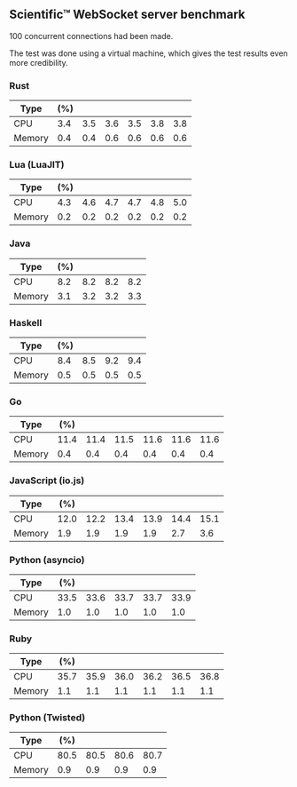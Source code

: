 ## Scientific™ WebSocket server benchmark

100 concurrent connections had been made.

The test was done using a virtual machine, which gives the test results even more credibility.

### Rust

| Type   | (%) |     |     |     |     |     |
| ------ | --- | --- |---- | --- | --- | --- |
| CPU    | 3.4 | 3.5 | 3.6 | 3.5 | 3.8 | 3.8 |
| Memory | 0.4 | 0.4 | 0.6 | 0.6 | 0.6 | 0.6 |

### Lua (LuaJIT)

| Type   | (%) |     |     |     |     |     |
| ------ | --- | --- |---- | --- | --- | --- |
| CPU    | 4.3 | 4.6 | 4.7 | 4.7 | 4.8 | 5.0 |
| Memory | 0.2 | 0.2 | 0.2 | 0.2 | 0.2 | 0.2 |

### Java

| Type   | (%) |     |     |     |
| ------ | --- | --- | --- | --- |
| CPU    | 8.2 | 8.2 | 8.2 | 8.2 |
| Memory | 3.1 | 3.2 | 3.2 | 3.3 |

### Haskell

| Type   | (%) |     |     |     |
| ------ | --- | --- | --- | --- |
| CPU    | 8.4 | 8.5 | 9.2 | 9.4 |
| Memory | 0.5 | 0.5 | 0.5 | 0.5 |

### Go

| Type   | (%)  |      |      |      |      |      |
| ------ | ---- | ---- | ---- | ---- | ---- | ---- |
| CPU    | 11.4 | 11.4 | 11.5 | 11.6 | 11.6 | 11.6 |
| Memory | 0.4  | 0.4  | 0.4  | 0.4  | 0.4  | 0.4  |

### JavaScript (io.js)

| Type   | (%)  |      |      |      |      |      |
| ------ | ---- | ---- | ---- | ---- | ---- | ---- |
| CPU    | 12.0 | 12.2 | 13.4 | 13.9 | 14.4 | 15.1 |
| Memory | 1.9  | 1.9  | 1.9  | 1.9  | 2.7  | 3.6  |

### Python (asyncio)

| Type   | (%)  |      |      |      |      |
| ------ | ---- | ---- | ---- | ---- | ---- |
| CPU    | 33.5 | 33.6 | 33.7 | 33.7 | 33.9 |
| Memory | 1.0  | 1.0  | 1.0  | 1.0  | 1.0  |

### Ruby

| Type   | (%)  |      |      |      |      |      |
| ------ | ---- | ---- | ---- | ---- | ---- | ---- |
| CPU    | 35.7 | 35.9 | 36.0 | 36.2 | 36.5 | 36.8 |
| Memory | 1.1  | 1.1  | 1.1  | 1.1  | 1.1  | 1.1  |

### Python (Twisted)

| Type   | (%)  |      |      |      |
| ------ | ---- | ---- | ---- | ---- |
| CPU    | 80.5 | 80.5 | 80.6 | 80.7 |
| Memory | 0.9  | 0.9  | 0.9  | 0.9  |
